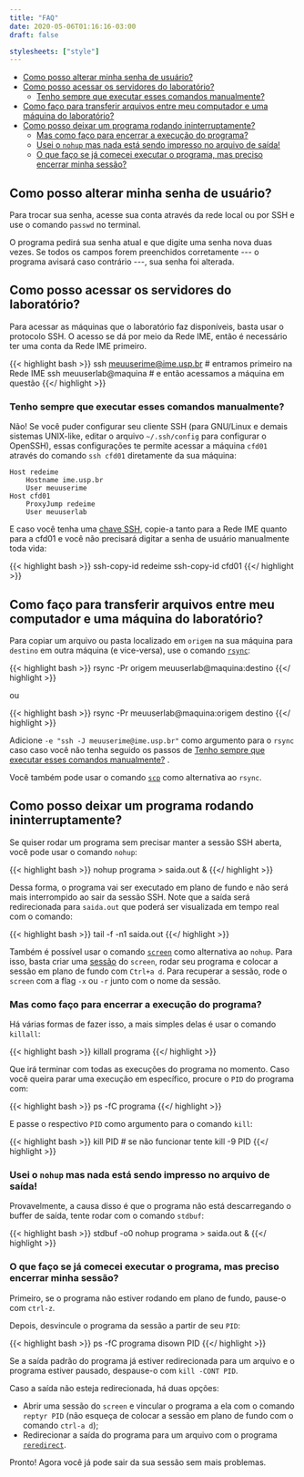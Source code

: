 ```yaml
---
title: "FAQ"
date: 2020-05-06T01:16:16-03:00
draft: false

stylesheets: ["style"]
---
```


<div class="toc">

- [Como posso alterar minha senha de usuário?](#como-posso-alterar-minha-senha-de-usuário)
- [Como posso acessar os servidores do laboratório?](#como-posso-acessar-os-servidores-do-laboratório)
  - [Tenho sempre que executar esses comandos manualmente?](#tenho-sempre-que-executar-esses-comandos-manualmente)
- [Como faço para transferir arquivos entre meu computador e uma máquina do laboratório?](#como-faço-para-transferir-arquivos-entre-meu-computador-e-uma-máquina-do-laboratório)
- [Como posso deixar um programa rodando ininterruptamente?](#como-posso-deixar-um-programa-rodando-ininterruptamente)
  - [Mas como faço para encerrar a execução do programa?](#mas-como-faço-para-encerrar-a-execução-do-programa)
  - [Usei o `nohup` mas nada está sendo impresso no arquivo de saída!](#usei-o-nohup-mas-nada-está-sendo-impresso-no-arquivo-de-saída)
  - [O que faço se já comecei executar o programa, mas preciso encerrar minha sessão?](#o-que-faço-se-já-comecei-executar-o-programa-mas-preciso-encerrar-minha-sessão)

</div>


## Como posso alterar minha senha de usuário? 

Para trocar sua senha, acesse sua conta através da rede local ou por SSH e
use o comando `passwd` no terminal.

O programa pedirá sua senha atual e que digite uma senha nova duas vezes. Se
todos os campos forem preenchidos corretamente --- o programa avisará caso
contrário ---, sua senha foi alterada.

## Como posso acessar os servidores do laboratório?

Para acessar as máquinas que o laboratório faz disponíveis, basta usar o
protocolo SSH. O acesso se dá por meio da Rede IME, então é necessário ter uma
conta da Rede IME primeiro.

{{< highlight bash >}}
ssh meuuserime@ime.usp.br # entramos primeiro na Rede IME
ssh meuuserlab@maquina    # e então acessamos a máquina em questão
{{</ highlight >}}

### Tenho sempre que executar esses comandos manualmente?

Não! Se você puder configurar seu cliente SSH (para GNU/Linux e demais sistemas
UNIX-like, editar o arquivo `~/.ssh/config` para configurar o OpenSSH), essas
configurações te permite acessar a máquina `cfd01` através do comando `ssh
cfd01` diretamente da sua máquina:

```
Host redeime
    Hostname ime.usp.br
    User meuuserime
Host cfd01
    ProxyJump redeime
    User meuuserlab
```

E caso você tenha uma [chave SSH][sshkey], copie-a tanto para a Rede IME quanto
para a cfd01 e você não precisará digitar a senha de usuário manualmente toda
vida:

{{< highlight bash >}}
ssh-copy-id redeime
ssh-copy-id cfd01
{{</ highlight >}}

[sshkey]: https://www.ssh.com/ssh/keygen/

## Como faço para transferir arquivos entre meu computador e uma máquina do laboratório?

Para copiar um arquivo ou pasta localizado em `origem` na sua máquina
para `destino` em outra máquina (e vice-versa),
use o comando [`rsync`][rsync]:

{{< highlight bash >}}
rsync -Pr origem meuuserlab@maquina:destino
{{</ highlight >}}

ou

{{< highlight bash >}}
rsync -Pr meuuserlab@maquina:origem destino
{{</ highlight >}}

Adicione `-e "ssh -J meuuserime@ime.usp.br"` 
como argumento para o `rsync` caso
caso você não tenha seguido os passos de [Tenho sempre que executar esses comandos manualmente?](#tenho-sempre-que-executar-esses-comandos-manualmente)
.

Você também pode usar o comando
[`scp`][scp]
como alternativa ao `rsync`. 

[rsync]: https://wiki.archlinux.org/title/Rsync#As_cp/mv_alternative
[scp]: https://wiki.archlinux.org/title/SCP_and_SFTP#Secure_copy_protocol_(SCP)

## Como posso deixar um programa rodando ininterruptamente?

Se quiser rodar um programa sem precisar manter a sessão SSH aberta, 
você pode usar o comando `nohup`:

{{< highlight bash >}}
nohup programa > saida.out &
{{</ highlight >}}

Dessa forma, o programa vai ser executado em plano de fundo e não será mais 
interrompido ao sair da sessão SSH. Note que a saída será redirecionada
para `saida.out` que poderá ser visualizada em tempo real com o comando:

{{< highlight bash >}}
tail -f -n1 saida.out
{{</ highlight >}}

Também é possível usar o comando [`screen`][screen] como alternativa ao `nohup`. Para isso, 
basta criar uma [sessão][sessão] do `screen`, rodar seu programa e colocar a sessão em plano de
fundo com `Ctrl+a d`. Para recuperar a sessão, rode o `screen` com a flag `-x` ou `-r` junto com
o nome da sessão.

[screen]: https://wiki.archlinux.org/title/GNU_Screen#Usage 
[sessão]: https://wiki.archlinux.org/title/GNU_Screen#Named_sessions

### Mas como faço para encerrar a execução do programa?

Há várias formas de fazer isso, a mais simples delas é usar o comando `killall`:

{{< highlight bash >}}
killall programa
{{</ highlight >}}

Que irá terminar com todas as execuções do programa no momento. Caso você queira 
parar uma execução em específico, procure o `PID` do programa com:

{{< highlight bash >}}
ps -fC programa
{{</ highlight >}}

E passe o respectivo `PID` como argumento para o comando `kill`:

{{< highlight bash >}}
kill PID # se não funcionar tente kill -9 PID
{{</ highlight >}}


### Usei o `nohup` mas nada está sendo impresso no arquivo de saída!

Provavelmente, a causa disso é que o programa não está descarregando o buffer de
saída, tente rodar com o comando `stdbuf`:

{{< highlight bash >}}
stdbuf -o0 nohup programa > saida.out &
{{</ highlight >}}

### O que faço se já comecei executar o programa, mas preciso encerrar minha sessão?

Primeiro, se o programa não estiver rodando em plano de fundo, pause-o com `ctrl-z`. 

Depois, desvincule o programa da sessão a partir de seu `PID`:

{{< highlight bash >}}
ps -fC programa
disown PID
{{</ highlight >}}

Se a saída padrão do programa já estiver redirecionada para um arquivo e o programa 
estiver pausado, despause-o com `kill -CONT PID`.

Caso a saída não esteja redirecionada, há duas opções:
- Abrir uma sessão do `screen` e vincular o programa a ela com o comando `reptyr PID` 
(não esqueça de colocar a sessão em plano de fundo com o comando `ctrl-a d`);
- Redirecionar a saída do programa para um arquivo com o programa [`reredirect`][reredirect].

Pronto! Agora você já pode sair da sua sessão sem mais problemas. 

[reredirect]: https://github.com/jerome-pouiller/reredirect/
